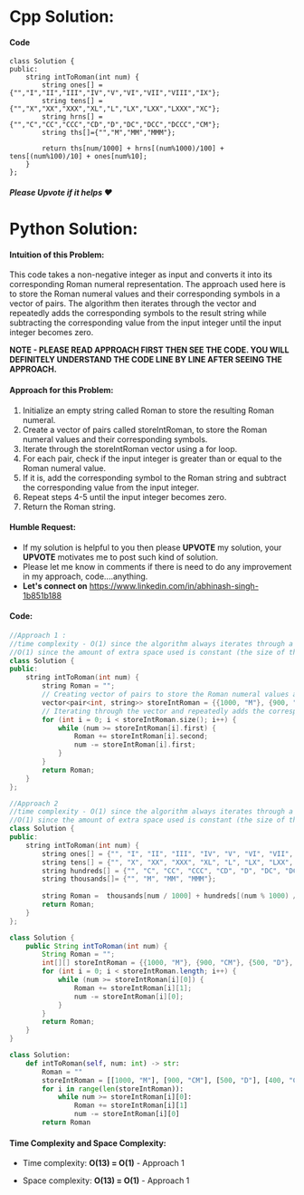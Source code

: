 # Cpp Solution:


#### Code
```
class Solution {
public:
    string intToRoman(int num) {
        string ones[] = {"","I","II","III","IV","V","VI","VII","VIII","IX"};
        string tens[] = {"","X","XX","XXX","XL","L","LX","LXX","LXXX","XC"};
        string hrns[] = {"","C","CC","CCC","CD","D","DC","DCC","DCCC","CM"};
        string ths[]={"","M","MM","MMM"};
        
        return ths[num/1000] + hrns[(num%1000)/100] + tens[(num%100)/10] + ones[num%10];
    }
};
```

#### ***Please Upvote if it helps ❤️***


# Python Solution:
#### Intuition of this Problem:
This code takes a non-negative integer as input and converts it into its corresponding Roman numeral representation. The approach used here is to store the Roman numeral values and their corresponding symbols in a vector of pairs. The algorithm then iterates through the vector and repeatedly adds the corresponding symbols to the result string while subtracting the corresponding value from the input integer until the input integer becomes zero.
<!-- Describe your first thoughts on how to solve this problem. -->
**NOTE - PLEASE READ APPROACH FIRST THEN SEE THE CODE. YOU WILL DEFINITELY UNDERSTAND THE CODE LINE BY LINE AFTER SEEING THE APPROACH.**

#### Approach for this Problem:
1. Initialize an empty string called Roman to store the resulting Roman numeral.
2. Create a vector of pairs called storeIntRoman, to store the Roman numeral values and their corresponding symbols.
3. Iterate through the storeIntRoman vector using a for loop.
4. For each pair, check if the input integer is greater than or equal to the Roman numeral value.
5. If it is, add the corresponding symbol to the Roman string and subtract the corresponding value from the input integer.
6. Repeat steps 4-5 until the input integer becomes zero.
7. Return the Roman string.
<!-- Describe your approach to solving the problem. -->

#### Humble Request:
- If my solution is helpful to you then please **UPVOTE** my solution, your **UPVOTE** motivates me to post such kind of solution.
- Please let me know in comments if there is need to do any improvement in my approach, code....anything.
- **Let's connect on** https://www.linkedin.com/in/abhinash-singh-1b851b188



#### Code:
```cpp
//Approach 1 : 
//time complexity - O(1) since the algorithm always iterates through a constant number of values (13 in this case).
//O(1) since the amount of extra space used is constant (the size of the storeIntRoman vector, which is also 13 in this case
class Solution {
public:
    string intToRoman(int num) {
        string Roman = "";
        // Creating vector of pairs to store the Roman numeral values and their corresponding symbols
        vector<pair<int, string>> storeIntRoman = {{1000, "M"}, {900, "CM"}, {500, "D"}, {400, "CD"}, {100, "C"}, {90, "XC"}, {50, "L"}, {40, "XL"}, {10, "X"}, {9, "IX"}, {5, "V"}, {4, "IV"}, {1, "I"}};
        // Iterating through the vector and repeatedly adds the corresponding symbols to the result string while subtracting the corresponding value from the input integer until the input integer becomes zero.
        for (int i = 0; i < storeIntRoman.size(); i++) {
            while (num >= storeIntRoman[i].first) {
                Roman += storeIntRoman[i].second;
                num -= storeIntRoman[i].first;
            }
        }
        return Roman;
    }
};
```
```cpp
//Approach 2
//time complexity - O(1) since the algorithm always iterates through a constant number of values (13 in this case).
//O(1) since the amount of extra space used is constant (the size of the storeIntRoman vector, which is also 13 in this case
class Solution {
public:
    string intToRoman(int num) {
        string ones[] = {"", "I", "II", "III", "IV", "V", "VI", "VII", "VIII", "IX"};
        string tens[] = {"", "X", "XX", "XXX", "XL", "L", "LX", "LXX", "LXXX", "XC"};
        string hundreds[] = {"", "C", "CC", "CCC", "CD", "D", "DC", "DCC", "DCCC", "CM"};
        string thousands[]= {"", "M", "MM", "MMM"};
        
        string Roman =  thousands[num / 1000] + hundreds[(num % 1000) / 100] + tens[(num % 100) / 10] + ones[num % 10];
        return Roman;
    }
};
```
```Java
class Solution {
    public String intToRoman(int num) {
        String Roman = "";
        int[][] storeIntRoman = {{1000, "M"}, {900, "CM"}, {500, "D"}, {400, "CD"}, {100, "C"}, {90, "XC"}, {50, "L"}, {40, "XL"}, {10, "X"}, {9, "IX"}, {5, "V"}, {4, "IV"}, {1, "I"}};
        for (int i = 0; i < storeIntRoman.length; i++) {
            while (num >= storeIntRoman[i][0]) {
                Roman += storeIntRoman[i][1];
                num -= storeIntRoman[i][0];
            }
        }
        return Roman;
    }
}

```
```Python
class Solution:
    def intToRoman(self, num: int) -> str:
        Roman = ""
        storeIntRoman = [[1000, "M"], [900, "CM"], [500, "D"], [400, "CD"], [100, "C"], [90, "XC"], [50, "L"], [40, "XL"], [10, "X"], [9, "IX"], [5, "V"], [4, "IV"], [1, "I"]]
        for i in range(len(storeIntRoman)):
            while num >= storeIntRoman[i][0]:
                Roman += storeIntRoman[i][1]
                num -= storeIntRoman[i][0]
        return Roman

```

#### Time Complexity and Space Complexity:
- Time complexity: **O(13) = O(1)** - Approach 1

<!-- Add your time complexity here, e.g. $$O(n)$$ -->

- Space complexity: **O(13) = O(1)** - Approach 1
<!-- Add your space complexity here, e.g. $$O(n)$$ -->